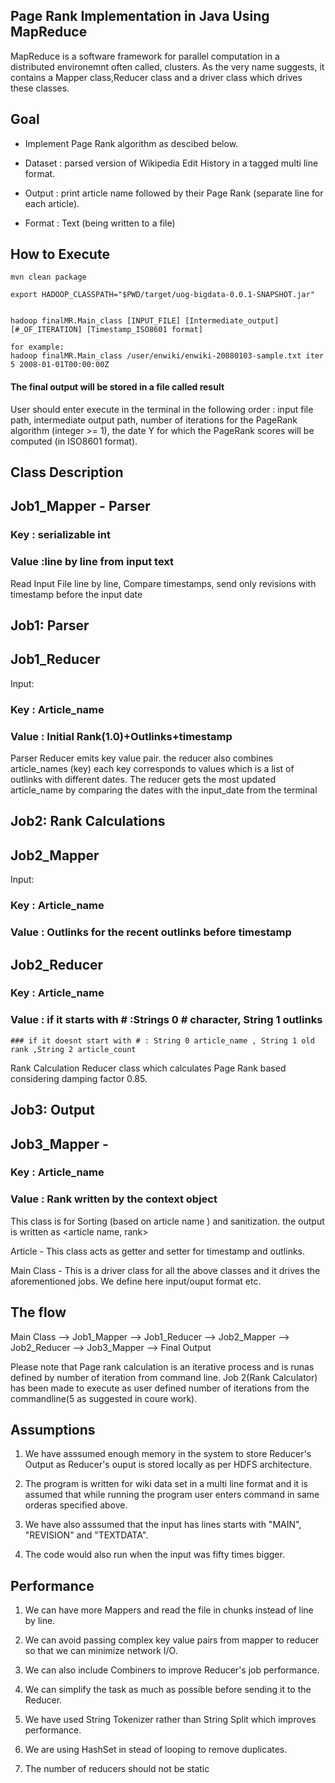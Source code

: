 Page Rank Implementation in Java Using MapReduce 
-------------------------------------------------
MapReduce is a software framework for parallel computation in a distributed environemnt often called, clusters. As the very name suggests,
it contains a Mapper class,Reducer class and a driver class which drives these classes.

Goal
------
* Implement Page Rank algorithm as descibed below.

* Dataset : parsed version of Wikipedia Edit History in a tagged multi line format.

* Output : print article name followed by their Page Rank (separate line for each article).

* Format : Text (being written to a file)


How to Execute
---------------
~~~~
mvn clean package

export HADOOP_CLASSPATH="$PWD/target/uog-bigdata-0.0.1-SNAPSHOT.jar"


hadoop finalMR.Main_class [INPUT_FILE] [Intermediate_output] [#_OF_ITERATION] [Timestamp_ISO8601 format]

for example:
hadoop finalMR.Main_class /user/enwiki/enwiki-20080103-sample.txt iter 5 2008-01-01T00:00:00Z
~~~~

#### The final output will be stored in a file called result

User should enter execute in the terminal in the following order :
input file path, intermediate output path, number of iterations for the PageRank algorithm (integer >= 1),
the date Y for which the PageRank scores will be computed (in ISO8601 format).



Class Description
------------------------
## Job1_Mapper - Parser

### Key : serializable int 
### Value :line by line from input text

Read Input File line by line, Compare timestamps, send only revisions with timestamp before the input date 

## Job1: Parser

## Job1_Reducer
Input:
### Key : Article_name
### Value : Initial Rank(1.0)+Outlinks+timestamp

Parser Reducer emits key value pair.
the reducer also combines article_names (key) each key corresponds to values which is a list of outlinks with different dates. 
The reducer gets the most updated article_name by comparing the dates with the input_date from the terminal

## Job2: Rank Calculations

## Job2_Mapper 
Input:
### Key : Article_name  
### Value : Outlinks for the recent outlinks before timestamp



## Job2_Reducer  

### Key : Article_name
### Value : if it starts with # :Strings 0 # character, String 1 outlinks
	### if it doesnt start with # : String 0 article_name , String 1 old rank ,String 2 article_count

Rank Calculation Reducer class which calculates Page Rank based considering damping factor 0.85.

## Job3: Output
## Job3_Mapper - 

### Key : Article_name 
### Value : Rank written by the context object

This class is for Sorting (based on article name ) and sanitization. the output is written as <article name, rank>  



Article - This class acts as getter and setter for timestamp and outlinks.

Main Class  - This is a driver class for all the above classes and it drives the aforementioned jobs. We define here input/ouput format etc.



The flow
---------
Main Class --> Job1_Mapper --> Job1_Reducer --> Job2_Mapper --> Job2_Reducer --> Job3_Mapper  --> Final Output

Please note that Page rank calculation is an iterative process and is runas defined by number of iteration from command line.
Job 2(Rank Calculator) has been made to execute as user defined number of iterations from the commandline(5 as suggested in coure work).

Assumptions
-------------

1. We have asssumed enough memory in the system to store Reducer's Output as Reducer's ouput is stored locally as per HDFS architecture.

2. The program is written for wiki data set in a multi line format and it is assumed that while running the program user enters command in same orderas specified above.

3. We have also asssumed that the input has lines starts with "MAIN", "REVISION" and "TEXTDATA".

4. The code would also run when the input was fifty times bigger.



Performance
---------------
1. We can have more Mappers and read the file in chunks instead of line by line.

2. We can avoid passing complex key value pairs from mapper to reducer so that we can minimize network I/O.

3. We can also include Combiners to improve Reducer's job performance.

4. We can simplify the task as much as possible before sending it to the Reducer.

5. We have used String Tokenizer rather than String Split which improves performance.

6. We are using HashSet in stead of looping to remove duplicates.

7. The number of reducers should not be static
